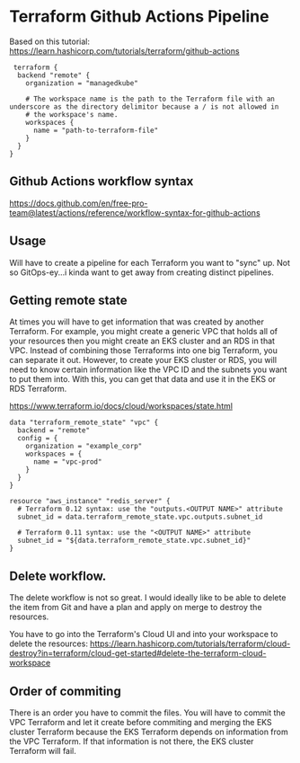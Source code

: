 Terraform Github Actions Pipeline
================================

Based on this tutorial: https://learn.hashicorp.com/tutorials/terraform/github-actions


```
 terraform {
  backend "remote" {
    organization = "managedkube"

    # The workspace name is the path to the Terraform file with an underscore as the directory delimitor because a / is not allowed in 
    # the workspace's name.
    workspaces {
      name = "path-to-terraform-file"
    }
  }
}
```

## Github Actions workflow syntax

https://docs.github.com/en/free-pro-team@latest/actions/reference/workflow-syntax-for-github-actions

## Usage

Will have to create a pipeline for each Terraform you want to "sync" up.  Not so GitOps-ey...i kinda want to get away from creating distinct pipelines.


## Getting remote state
At times you will have to get information that was created by another Terraform.  For example, you might create a generic VPC that holds all of your resources then you might create an EKS cluster and an RDS in that VPC.  Instead of combining those Terraforms into one big Terraform, you can separate it out.  However, to create your EKS cluster or RDS, you will need to know certain information like the VPC ID and the subnets you want to put them into.  With this, you can get that data and use it in the EKS or RDS Terraform.

https://www.terraform.io/docs/cloud/workspaces/state.html

```
data "terraform_remote_state" "vpc" {
  backend = "remote"
  config = {
    organization = "example_corp"
    workspaces = {
      name = "vpc-prod"
    }
  }
}

resource "aws_instance" "redis_server" {
  # Terraform 0.12 syntax: use the "outputs.<OUTPUT NAME>" attribute
  subnet_id = data.terraform_remote_state.vpc.outputs.subnet_id

  # Terraform 0.11 syntax: use the "<OUTPUT NAME>" attribute
  subnet_id = "${data.terraform_remote_state.vpc.subnet_id}"
}
```

## Delete workflow.
The delete workflow is not so great.  I would ideally like to be able to delete the item from Git and have a plan and apply on merge to destroy the resources.

You have to go into the Terraform's Cloud UI and into your workspace to delete the resources:
https://learn.hashicorp.com/tutorials/terraform/cloud-destroy?in=terraform/cloud-get-started#delete-the-terraform-cloud-workspace

## Order of commiting
There is an order you have to commit the files.  You will have to commit the VPC Terraform and let it create before commiting and merging the EKS cluster Terraform because the EKS Terraform depends on information from the VPC Terraform.  If that information is not there, the EKS cluster Terraform will fail.
